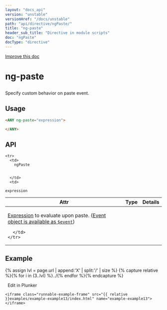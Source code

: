 ```yaml
---
layout: "docs_api"
version: "unstable"
versionHref: "/docs/unstable"
path: "api/directive/ngPaste/"
title: "ng-paste"
header_sub_title: "Directive in module scripts"
doc: "ngPaste"
docType: "directive"
---
```


<div class="improve-docs">
  <a href='https://github.com/Famous/famous-angular/edit/master/src/scripts/directives/fa-input.js#L700'>
    Improve this doc
  </a>
</div>





<h1 class="api-title">

  ng-paste



</h1>





Specify custom behavior on paste event.






  
<h2 id="usage">Usage</h2>
  
```html
<ANY ng-paste="expression">

</ANY>
```
  
  
<h2 id="api" style="clear:both;">API</h2>

<table class="table" style="margin:0;">
  <thead>
    <tr>
      <th>Attr</th>
      <th>Type</th>
      <th>Details</th>
    </tr>
  </thead>
  <tbody>
    
    <tr>
      <td>
        ngPaste
        
        
      </td>
      <td>
        
  <code>expression</code>
      </td>
      <td>
        <p><a href="guide/expression">Expression</a> to evaluate upon
paste. (<a href="guide/expression#-event-">Event object is available as <code>$event</code></a>)</p>

        
      </td>
    </tr>
    
  </tbody>
</table>

  

  



<h2 id="example">Example</h2><p>

{% assign lvl = page.url | append:'X' | split:'/' | size %}
{% capture relative %}{% for i in (3..lvl) %}../{% endfor %}{% endcapture %}

<div>
  <a ng-click="openPlunkr('{{ relative }}examples/example-example13')" class="btn pull-right">
    <i class="glyphicon glyphicon-edit">&nbsp;</i>
    Edit in Plunker</a>
  <div class="runnable-example" path="examples/example-example13"
      
  >

   

    <iframe class="runnable-example-frame" src="{{ relative }}examples/example-example13/index.html" name="example-example13"></iframe>
  </div>
</div>


</p>



